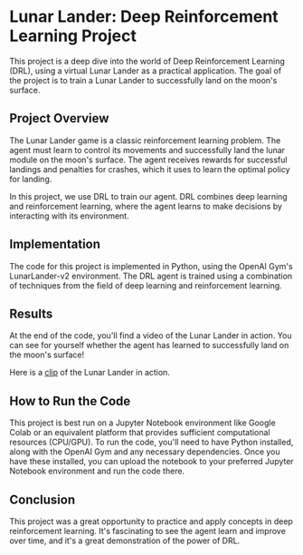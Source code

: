 # Lunar Lander: Deep Reinforcement Learning Project

This project is a deep dive into the world of Deep Reinforcement Learning (DRL), using a virtual Lunar Lander as a practical application. The goal of the project is to train a Lunar Lander to successfully land on the moon's surface.

## Project Overview

The Lunar Lander game is a classic reinforcement learning problem. The agent must learn to control its movements and successfully land the lunar module on the moon's surface. The agent receives rewards for successful landings and penalties for crashes, which it uses to learn the optimal policy for landing.

In this project, we use DRL to train our agent. DRL combines deep learning and reinforcement learning, where the agent learns to make decisions by interacting with its environment.

## Implementation

The code for this project is implemented in Python, using the OpenAI Gym's LunarLander-v2 environment. The DRL agent is trained using a combination of techniques from the field of deep learning and reinforcement learning.

## Results

At the end of the code, you'll find a video of the Lunar Lander in action. You can see for yourself whether the agent has learned to successfully land on the moon's surface!

Here is a [clip](videos/lunar_lander.mp4) of the Lunar Lander in action.

## How to Run the Code

This project is best run on a Jupyter Notebook environment like Google Colab or an equivalent platform that provides sufficient computational resources (CPU/GPU). To run the code, you'll need to have Python installed, along with the OpenAI Gym and any necessary dependencies. Once you have these installed, you can upload the notebook to your preferred Jupyter Notebook environment and run the code there.

## Conclusion

This project was a great opportunity to practice and apply concepts in deep reinforcement learning. It's fascinating to see the agent learn and improve over time, and it's a great demonstration of the power of DRL.
